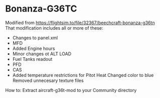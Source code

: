 # Bonanza-G36TC
Modified from https://flightsim.to/file/32367/beechcraft-bonanza-g36tn
That modification includes all or more of these:
- Changes to panel.xml
- MFD
- Added Engine hours
- Minor changes ot ALT LOAD
- Fuel Tanks readout
- PFD
- CAS
- Added temperature restrictions for Pitot Heat
Changed color to blue
Removed unnecesary texture files

How to:
Extract aircraft-g36t-mod to your Community directory
